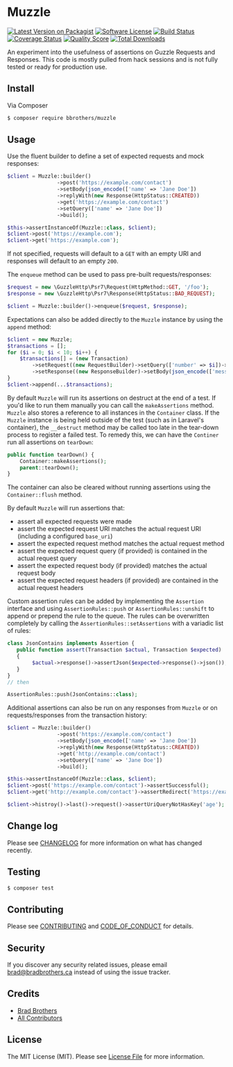 # Muzzle

[![Latest Version on Packagist][ico-version]][link-packagist]
[![Software License][ico-license]](LICENSE.md)
[![Build Status][ico-travis]][link-travis]
[![Coverage Status][ico-scrutinizer]][link-scrutinizer]
[![Quality Score][ico-code-quality]][link-code-quality]
[![Total Downloads][ico-downloads]][link-downloads]

An experiment into the usefulness of assertions on Guzzle Requests and Responses. This code is mostly pulled from hack sessions and is not fully tested or ready for production use.

## Install

Via Composer

```bash
$ composer require bbrothers/muzzle
```

## Usage

Use the fluent builder to define a set of expected requests and mock responses:
```php
$client = Muzzle::builder()
                ->post('https://example.com/contact')
                ->setBody(json_encode(['name' => 'Jane Doe'])
                ->replyWith(new Response(HttpStatus::CREATED))
                ->get('https://example.com/contact')
                ->setQuery(['name' => 'Jane Doe'])
                ->build();

$this->assertInstanceOf(Muzzle::class, $client);
$client->post('https://example.com');
$client->get('https://example.com');
```
If not specified, requests will default to a `GET` with an empty URI and responses will default to an empty `200`.

The `enqueue` method can be used to pass pre-built requests/responses:
```php
$request = new \GuzzleHttp\Psr7\Request(HttpMethod::GET, '/foo');
$response = new \GuzzleHttp\Psr7\Response(HttpStatus::BAD_REQUEST);

$client = Muzzle::builder()->enqueue($request, $response);
```

Expectations can also be added directly to the `Muzzle` instance by using the `append` method:
```php
$client = new Muzzle;
$transactions = [];
for ($i = 0; $i < 10; $i++) {
    $transactions[] = (new Transaction)
        ->setRequest((new RequestBuilder)->setQuery(['number' => $i])->build())
        ->setResponse((new ResponseBuilder)->setBody(json_encode(['message' => "{$i} of 10"])->build());
}
$client->append(...$transactions);
```

By default `Muzzle` will run its assertions on destruct at the end of a test. If you'd like to run them manually
you can call the `makeAssertions` method. `Muzzle` also stores a reference to all instances in the `Container` class. 
If the `Muzzle` instance is being held outside of the test (such as in Laravel's container), the `__destruct` method
may be called too late in the tear-down process to register a failed test. To remedy this, we can have the `Continer`
run all assertions on `tearDown`:
```php
public function tearDown() {
    Container::makeAssertions();
    parent::tearDown();
}
``` 
The container can also be cleared without running assertions using the `Container::flush` method.

By default `Muzzle` will run assertions that:
- assert all expected requests were made
- assert the expected request URI matches the actual request URI (including a configured `base_uri`)
- assert the expected request method matches the actual request method
- assert the expected request query (if provided) is contained in the actual request query
- assert the expected request body (if provided) matches the actual request body
- assert the expected request headers (if provided) are contained in the actual request headers

Custom assertion rules can be added by implementing the `Assertion` interface and using `AssertionRules::push` or 
`AssertionRules::unshift` to append or prepend the rule to the queue. The rules can be overwritten completely by calling the `AssertionRules::setAssertions` with a variadic list of rules:
```php
class JsonContains implements Assertion {
   public function assert(Transaction $actual, Transaction $expected) : void
   {
        $actual->response()->assertJson($expected->response()->json());
   }
}
// then

AssertionRules::push(JsonContains::class);
``` 

Additional assertions can also be run on any responses from `Muzzle` or on requests/responses from the transaction history:
```php
$client = Muzzle::builder()
                ->post('https://example.com/contact')
                ->setBody(json_encode(['name' => 'Jane Doe'])
                ->replyWith(new Response(HttpStatus::CREATED))
                ->get('http://example.com/contact')
                ->setQuery(['name' => 'Jane Doe'])
                ->build();

$this->assertInstanceOf(Muzzle::class, $client);
$client->post('https://example.com/contact')->assertSuccessful();
$client->get('http://example.com/contact')->assertRedirect('https://example.com/contact');

$client->histroy()->last()->request()->assertUriQueryNotHasKey('age');
```

## Change log

Please see [CHANGELOG](CHANGELOG.md) for more information on what has changed recently.

## Testing

```bash
$ composer test
```

## Contributing

Please see [CONTRIBUTING](CONTRIBUTING.md) and [CODE_OF_CONDUCT](CODE_OF_CONDUCT.md) for details.

## Security

If you discover any security related issues, please email brad@bradbrothers.ca instead of using the issue tracker.

## Credits

- [Brad Brothers][link-author]
- [All Contributors][link-contributors]

## License

The MIT License (MIT). Please see [License File](LICENSE.md) for more information.

[ico-version]: https://img.shields.io/packagist/v/bbrothers/muzzle.svg?style=flat-square
[ico-license]: https://img.shields.io/badge/license-MIT-brightgreen.svg?style=flat-square
[ico-travis]: https://img.shields.io/travis/bbrothers/muzzle/master.svg?style=flat-square
[ico-scrutinizer]: https://img.shields.io/scrutinizer/coverage/g/bbrothers/muzzle.svg?style=flat-square
[ico-code-quality]: https://img.shields.io/scrutinizer/g/bbrothers/muzzle.svg?style=flat-square
[ico-downloads]: https://img.shields.io/packagist/dt/bbrothers/muzzle.svg?style=flat-square

[link-packagist]: https://packagist.org/packages/bbrothers/muzzle
[link-travis]: https://travis-ci.org/bbrothers/muzzle
[link-scrutinizer]: https://scrutinizer-ci.com/g/bbrothers/muzzle/code-structure
[link-code-quality]: https://scrutinizer-ci.com/g/bbrothers/muzzle
[link-downloads]: https://packagist.org/packages/bbrothers/muzzle
[link-author]: https://github.com/bbrothers
[link-contributors]: ../../contributors
